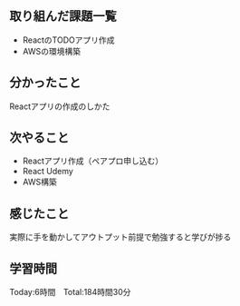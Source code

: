 ## 取り組んだ課題一覧

- ReactのTODOアプリ作成
- AWSの環境構築

## 分かったこと

Reactアプリの作成のしかた

## 次やること　

- Reactアプリ作成（ペアプロ申し込む）
- React Udemy
- AWS構築


## 感じたこと

実際に手を動かしてアウトプット前提で勉強すると学びが捗る
## 学習時間

Today:6時間　Total:184時間30分